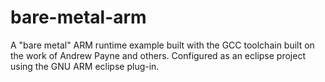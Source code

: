 bare-metal-arm
==============

A "bare metal" ARM runtime example built with the GCC toolchain built on the work of Andrew Payne and others. Configured as an eclipse project using the GNU ARM eclipse plug-in.




